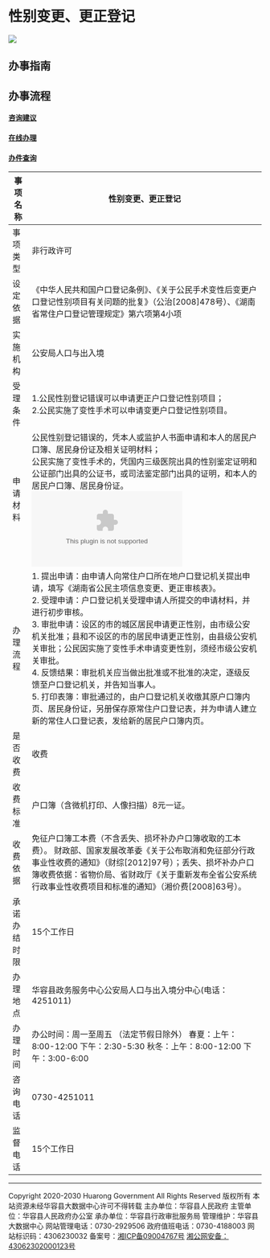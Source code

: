 # 性别变更、更正登记

![](https://www.huarong.gov.cn/images/bg.jpg)

## 办事指南

## 办事流程

#### [咨询建议](https://www.huarong.gov.cn/webapp/hrx/email/index.jsp)

#### [在线办理](https://zwfw-new.hunan.gov.cn/hnzwfw/1/7/85/index.htm)

#### [办件查询](https://zwfw-new.hunan.gov.cn/hnvirtualhall/servicestatistics/approveiframe.jsp)

| 事项名称          | 性别变更、更正登记                                     |
|-------------------|----------------------------------------------------|
| 事项类型          | 非行政许可                                           |
| 设定依据          | 《中华人民共和国户口登记条例》、《关于公民手术变性后变更户口登记性别项目有关问题的批复》（公治[2008]478号）、《湖南省常住户口登记管理规定》第六项第4小项 |
| 实施机构          | 公安局人口与出入境                                   |
| 受理条件          | 1.公民性别登记错误可以申请更正户口登记性别项目； <br> 2.公民实施了变性手术可以申请变更户口登记性别项目。 |
| 申请材料          | 公民性别登记错误的，凭本人或监护人书面申请和本人的居民户口簿、居民身份证及相关证明材料；<br>公民实施了变性手术的，凭国内三级医院出具的性别鉴定证明和公证部门出具的公证书，或司法鉴定部门出具的证明，和本人的居民户口簿、居民身份证。 ![][1] |
| 办理流程          | 1. 提出申请：由申请人向常住户口所在地户口登记机关提出申请，填写《湖南省公民主项信息变更、更正审核表》。<br> 2. 受理申请：户口登记机关受理申请人所提交的申请材料，并进行初步审核。<br> 3. 审批申请：设区的市的城区居民申请更正性别，由市级公安机关批准；县和不设区的市的居民申请更正性别，由县级公安机关审批；公民因实施了变性手术申请变更性别，须经市级公安机关审批。<br> 4. 反馈结果：审批机关应当做出批准或不批准的决定，逐级反馈至户口登记机关，并告知当事人。<br> 5. 打印表簿：审批通过的，由户口登记机关收缴其原户口簿内页、居民身份证，另册保存原常住户口登记表，并为申请人建立新的常住人口登记表，发给新的居民户口簿内页。 |
| 是否收费          | 收费                                               |
| 收费标准          | 户口簿（含微机打印、人像扫描）8元一证。                 |
| 收费依据          | 免征户口簿工本费（不含丢失、损坏补办户口簿收取的工本费）。 财政部、国家发展改革委《关于公布取消和免征部分行政事业性收费的通知》（财综[2012]97号）；丢失、损坏补办户口簿收费依据：省物价局、省财政厅《关于重新发布全省公安系统行政事业性收费项目和标准的通知》（湘价费[2008]63号）。 |
| 承诺办结时限      | 15个工作日                                       |
| 办理地点          | 华容县政务服务中心公安局人口与出入境分中心(电话：4251011) |
| 办理时间          | 办公时间：周一至周五 （法定节假日除外） 春夏：上午：8:00-12:00 下午：2:30-5:30 秋冬：上午：8:00-12:00 下午：3:00-6:00 |
| 咨询电话          | 0730-4251011                                     |
| 监督电话          | 15个工作日                                       |

[1]: ../uploadfiles/Work/2015/10/201510291123360957.doc

---

Copyright 2020-2030 Huarong Government All Rights Reserved 版权所有 本站资源未经华容县大数据中心许可不得转载 主办单位：华容县人民政府 主管单位：华容县人民政府办公室 承办单位：华容县行政审批服务局 管理维护：华容县大数据中心 网站管理电话：0730-2929506 政府值班电话：0730-4188003 网站标识码：4306230032 备案号：[湘ICP备09004767号](https://beian.miit.gov.cn) [湘公网安备：43062302000123号](https://www.beian.gov.cn/portal/registerSystemInfo?recordcode=43062302000123)
<!-- tcd_original_link https://www.huarong.gov.cn/33360/content_1158095.html -->
